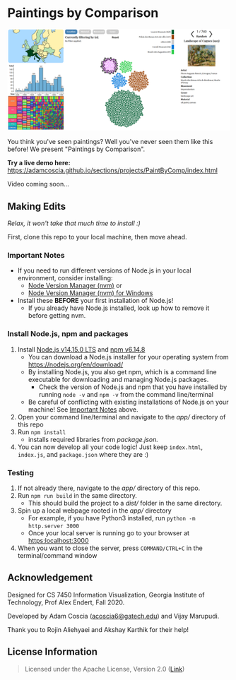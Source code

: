 # Paintings by Comparison

![demo-image](demo-image.PNG)

You think you've seen paintings? Well you've never seen them like this before! We present "Paintings by Comparison".

**Try a live demo here:** <https://adamcoscia.github.io/sections/projects/PaintByComp/index.html>

Video coming soon...

## Making Edits

_Relax, it won't take that much time to install :)_

First, clone this repo to your local machine, then move ahead.

### Important Notes

- If you need to run different versions of Node.js in your local environment, consider installing:
  - [Node Version Manager (nvm)](https://github.com/creationix/nvm) or 
  - [Node Version Manager (nvm) for Windows](https://github.com/coreybutler/nvm-windows)
- Install these **BEFORE** your first installation of Node.js! 
  - If you already have Node.js installed, look up how to remove it before getting nvm.

### Install Node.js, npm and packages

1. Install [Node.js v14.15.0 LTS](https://nodejs.org/en/) and [npm v6.14.8](https://docs.npmjs.com/cli/npm)
   - You can download a Node.js installer for your operating system from <https://nodejs.org/en/download/>
   - By installing Node.js, you also get npm, which is a command line executable for downloading and managing Node.js packages.
     - Check the version of Node.js and npm that you have installed by running `node -v` and `npm -v` from the command line/terminal
   - Be careful of conflicting with existing installations of Node.js on your machine! See [Important Notes](<README.md#important-notes>) above.
2. Open your command line/terminal and navigate to the _app/_ directory of this repo
3. Run `npm install`
   - installs required libraries from _package.json._
4. You can now develop all your code logic! Just keep `index.html`, `index.js`, and `package.json` where they are :)

### Testing

1. If not already there, navigate to the _app/_ directory of this repo.
2. Run `npm run build` in the same directory.
   - This should build the project to a _dist/_ folder in the same directory.
3. Spin up a local webpage rooted in the _app/_ directory
   - For example, if you have Python3 installed, run `python -m http.server 3000`
   - Once your local server is running go to your browser at <https:localhost:3000>
4. When you want to close the server, press `COMMAND/CTRL+C` in the terminal/command window

## Acknowledgement

Designed for CS 7450 Information Visualization, Georgia Institute of Technology, Prof Alex Endert, Fall 2020.

Developed by Adam Coscia ([acoscia6@gatech.edu](mailto:acoscia6@gatech.edu)) and Vijay Marupudi.

Thank you to Rojin Aliehyaei and Akshay Karthik for their help!

## License Information

> Licensed under the Apache License, Version 2.0 ([Link](http://www.apache.org/licenses/LICENSE-2.0))
